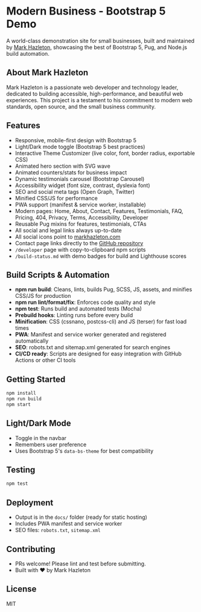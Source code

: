 # Modern Business - Bootstrap 5 Demo

A world-class demonstration site for small businesses, built and maintained by [Mark Hazleton](https://markhazleton.com), showcasing the best of Bootstrap 5, Pug, and Node.js build automation.

## About Mark Hazleton

Mark Hazleton is a passionate web developer and technology leader, dedicated to building accessible, high-performance, and beautiful web experiences. This project is a testament to his commitment to modern web standards, open source, and the small business community.

## Features

- Responsive, mobile-first design with Bootstrap 5
- Light/Dark mode toggle (Bootstrap 5 best practices)
- Interactive Theme Customizer (live color, font, border radius, exportable CSS)
- Animated hero section with SVG wave
- Animated counters/stats for business impact
- Dynamic testimonials carousel (Bootstrap Carousel)
- Accessibility widget (font size, contrast, dyslexia font)
- SEO and social meta tags (Open Graph, Twitter)
- Minified CSS/JS for performance
- PWA support (manifest & service worker, installable)
- Modern pages: Home, About, Contact, Features, Testimonials, FAQ, Pricing, 404, Privacy, Terms, Accessibility, Developer
- Reusable Pug mixins for features, testimonials, CTAs
- All social and legal links always up-to-date
- All social icons point to [markhazleton.com](https://markhazleton.com)
- Contact page links directly to the [GitHub repository](https://github.com/markhazleton/startbootstrap-modern-business)
- `/developer` page with copy-to-clipboard npm scripts
- `/build-status.md` with demo badges for build and Lighthouse scores

## Build Scripts & Automation

- **npm run build**: Cleans, lints, builds Pug, SCSS, JS, assets, and minifies CSS/JS for production
- **npm run lint/format/fix**: Enforces code quality and style
- **npm test**: Runs build and automated tests (Mocha)
- **Prebuild hooks**: Linting runs before every build
- **Minification**: CSS (cssnano, postcss-cli) and JS (terser) for fast load times
- **PWA**: Manifest and service worker generated and registered automatically
- **SEO**: robots.txt and sitemap.xml generated for search engines
- **CI/CD ready**: Scripts are designed for easy integration with GitHub Actions or other CI tools

## Getting Started

```sh
npm install
npm run build
npm start
```

## Light/Dark Mode

- Toggle in the navbar
- Remembers user preference
- Uses Bootstrap 5's `data-bs-theme` for best compatibility

## Testing

```sh
npm test
```

## Deployment

- Output is in the `docs/` folder (ready for static hosting)
- Includes PWA manifest and service worker
- SEO files: `robots.txt`, `sitemap.xml`

## Contributing

- PRs welcome! Please lint and test before submitting.
- Built with ❤️ by Mark Hazleton

## License

MIT
